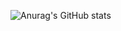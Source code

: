 ![Anurag's GitHub stats](https://github-readme-stats.vercel.app/api?username=aletex1994&show_icons=true)
